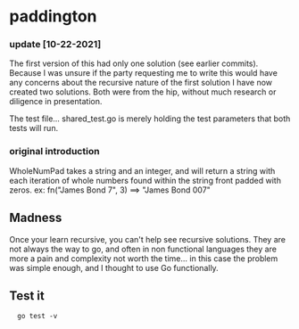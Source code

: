 # paddington
### update [10-22-2021]
The first version of this had only one solution (see earlier commits). Because I was unsure if the party
requesting me to write this would have any concerns about the recursive nature of the first solution
I have now created two solutions. Both were from the hip, without much research or diligence in presentation.

The test file... shared_test.go is merely holding the test parameters that both tests will run.

### original introduction
WholeNumPad takes a string and an integer, and will return a string
with each iteration of whole numbers found within the string front
padded with zeros.  ex: fn("James Bond 7", 3) ==> "James Bond 007"

## Madness
Once your learn recursive, you can't help see recursive solutions.
They are not always the way to go, and often in non functional languages
they are more a pain and complexity not worth the time... in this case
the problem was simple enough, and I thought to use Go functionally.

## Test it
```shell
  go test -v
```
